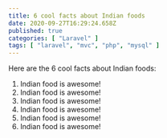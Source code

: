 ```yaml
---
title: 6 cool facts about Indian foods
date: 2020-09-27T16:29:24.658Z
published: true
categories: [ "Laravel" ]
tags: [ "laravel", "mvc", "php", "mysql" ]
---
```

Here are the 6 cool facts about Indian foods:

1. Indian food is awesome!
2. Indian food is awesome!
3. Indian food is awesome!
4. Indian food is awesome!
5. Indian food is awesome!
6. Indian food is awesome!





